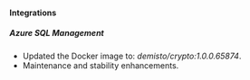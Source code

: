 
#### Integrations

##### Azure SQL Management
- Updated the Docker image to: *demisto/crypto:1.0.0.65874*.
- Maintenance and stability enhancements.